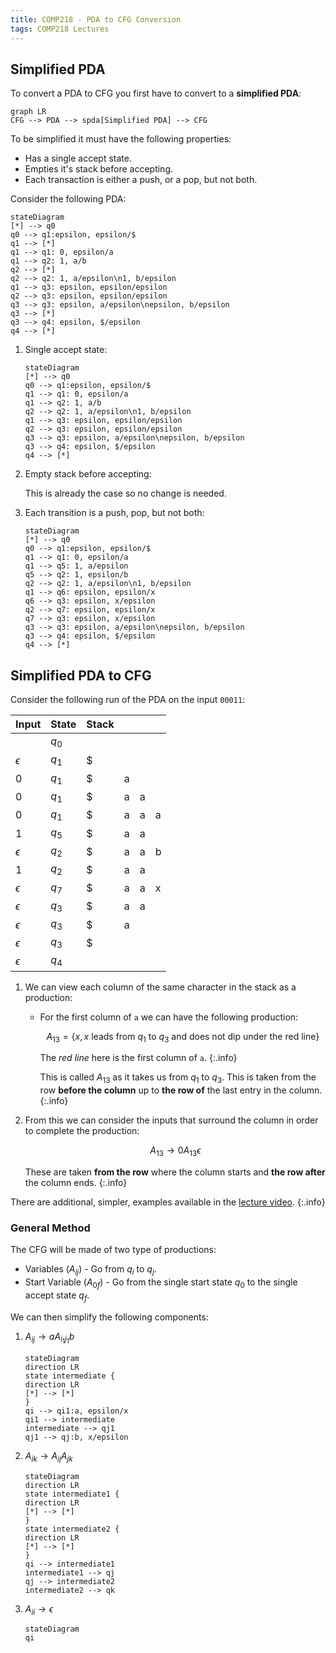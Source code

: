 ```yaml
---
title: COMP218 - PDA to CFG Conversion
tags: COMP218 Lectures
---
```

## Simplified PDA
To convert a PDA to CFG you first have to convert to a **simplified PDA**:

```mermaid
graph LR
CFG --> PDA --> spda[Simplified PDA] --> CFG
```

To be simplified it must have the following properties:

* Has a single accept state.
* Empties it's stack before accepting.
* Each transaction is either a push, or a pop, but not both.

Consider the following PDA:

```mermaid
stateDiagram
[*] --> q0
q0 --> q1:epsilon, epsilon/$
q1 --> [*]
q1 --> q1: 0, epsilon/a
q1 --> q2: 1, a/b
q2 --> [*]
q2 --> q2: 1, a/epsilon\n1, b/epsilon
q1 --> q3: epsilon, epsilon/epsilon
q2 --> q3: epsilon, epsilon/epsilon
q3 --> q3: epsilon, a/epsilon\nepsilon, b/epsilon
q3 --> [*]
q3 --> q4: epsilon, $/epsilon
q4 --> [*]
```

1. Single accept state:

	```mermaid
	stateDiagram
	[*] --> q0
	q0 --> q1:epsilon, epsilon/$
	q1 --> q1: 0, epsilon/a
	q1 --> q2: 1, a/b
	q2 --> q2: 1, a/epsilon\n1, b/epsilon
	q1 --> q3: epsilon, epsilon/epsilon
	q2 --> q3: epsilon, epsilon/epsilon
	q3 --> q3: epsilon, a/epsilon\nepsilon, b/epsilon
	q3 --> q4: epsilon, $/epsilon
	q4 --> [*]
	```
1. Empty stack before accepting:

	This is already the case so no change is needed.
1. Each transition is a push, pop, but not both:

	```mermaid
	stateDiagram
	[*] --> q0
	q0 --> q1:epsilon, epsilon/$
	q1 --> q1: 0, epsilon/a
	q1 --> q5: 1, a/epsilon
	q5 --> q2: 1, epsilon/b
	q2 --> q2: 1, a/epsilon\n1, b/epsilon
	q1 --> q6: epsilon, epsilon/x
	q6 --> q3: epsilon, x/epsilon
	q2 --> q7: epsilon, epsilon/x
	q7 --> q3: epsilon, x/epsilon
	q3 --> q3: epsilon, a/epsilon\nepsilon, b/epsilon
	q3 --> q4: epsilon, $/epsilon
	q4 --> [*]
	```

## Simplified PDA to CFG
Consider the following run of the PDA on the input `00011`:

| Input | State | Stack | | | |
| :-- | :-- | :-- | :-- | :-- | :-- |
| | $q_0$ | | | | |
| $\epsilon$ | $q_1$ | $ | | | |
| $0$ | $q_1$ | $ | a | | |
| $0$ | $q_1$ | $ | a | a | |
| $0$ | $q_1$ | $ | a | a | a |
| $1$ | $q_5$ | $ | a | a | |
| $\epsilon$ | $q_2$ | $ | a | a | b |
| $1$ | $q_2$ | $ | a | a | |
| $\epsilon$ | $q_7$ | $ | a | a | x |
| $\epsilon$ | $q_3$ | $ | a | a | |
| $\epsilon$ | $q_3$ | $ | a | | |
| $\epsilon$ | $q_3$ | $ | | | |
| $\epsilon$ | $q_4$ | | | | |

1. We can view each column of the same character in the stack as a production:

	* For the first column of `a` we can have the following production:

		$$
		A_{13}=\{x,x\text{ leads from } q_1 \text{ to } q_3\text{ and does not dip under the red line}\}
		$$
		
		The *red line* here is the first column of `a`.
		{:.info}
		
		This is called $A_{13}$ as it takes us from $q_1$ to $q_3$. This is taken from the row **before the column** up to **the row of** the last entry in the column.
		{:.info}
1. From this we can consider the inputs that surround the column in order to complete the production:

	$$
	A_{13}\rightarrow 0A_{13}\epsilon
	$$
	
	These are taken **from the row** where the column starts and **the row after** the column ends.
	{:.info}

There are additional, simpler, examples available in the [lecture video](https://liverpool.instructure.com/courses/47455/modules/items/1252565).
{:.info}

### General Method
The CFG will be made of two type of productions:

* Variables ($A_{ij}$) - Go from $q_i$ to $q_j$.
* Start Variable ($A_{0f}$) - Go from the single start state $q_0$ to the single accept state $q_f$.

We can then simplify the following components:

1. $A_{ij} \rightarrow aA_{i_1j_1}b$

	```mermaid
	stateDiagram
	direction LR
	state intermediate {
	direction LR
	[*] --> [*]
	}
	qi --> qi1:a, epsilon/x
	qi1 --> intermediate
	intermediate --> qj1
	qj1 --> qj:b, x/epsilon
	```
1. $A_{ik}\rightarrow A_{ij}A_{jk}$

	```mermaid
	stateDiagram
	direction LR
	state intermediate1 {
	direction LR
	[*] --> [*]
	}
	state intermediate2 {
	direction LR
	[*] --> [*]
	}
	qi --> intermediate1
	intermediate1 --> qj
	qj --> intermediate2
	intermediate2 --> qk
	```
1. $A_{ii}\rightarrow\epsilon$
	
	```mermaid
	stateDiagram
	qi
	```